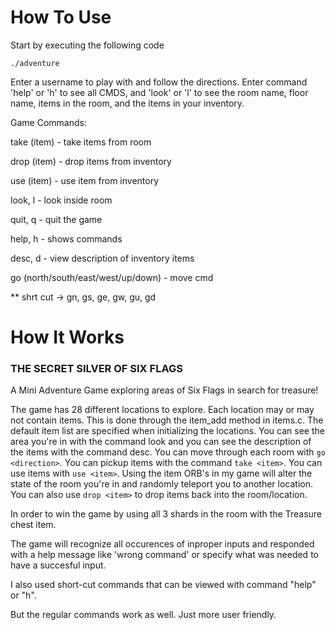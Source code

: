 # How To Use
Start by executing the following code
```
./adventure
```

Enter a username to play with and follow the directions. Enter command 'help' or 'h' to see all CMDS, and 'look' or 'l' to see the room name, floor name, items in the room, and the items in  your inventory.

Game Commands:

take (item)    - take items from room

drop (item)    - drop items from inventory
  
use (item)     - use item from inventory
  
look, l        - look inside room

quit, q        - quit the game

help, h        - shows commands

desc, d        - view description of inventory items

go (north/south/east/west/up/down) - move cmd

** shrt cut -> gn, gs, ge, gw, gu, gd


# How It Works


### THE SECRET SILVER OF SIX FLAGS
A Mini Adventure Game exploring areas of Six Flags in search for treasure!

The game has 28 different locations to explore. Each location may or may not contain items. 
This is done through the item_add method in items.c. The default item list are specified 
when initializing the locations. You can see the area you're in with the command look 
and you can see the description of the items with the command desc. You can move through each 
room with ```go <direction>```. You can pickup items with the command ```take <item>```. You can use 
items with ```use <item>```. Using the item ORB's in my game will alter the state of the room you're 
in and randomly teleport you to another location. You can also use ```drop <item>``` to drop items 
back into the room/location. 

In order to win the game by using all 3 shards in the room with the Treasure chest item.

The game will recognize all occurences of inproper inputs and responded with a help message
like 'wrong command' or specify what was needed to have a succesful input.

I also used short-cut commands that can be viewed with command "help" or "h".

But the regular commands work as well. Just more user friendly.
